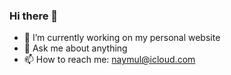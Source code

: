 ### Hi there 👋

- 🔭 I’m currently working on my personal website
- 💬 Ask me about anything
- 📫 How to reach me: naymul@icloud.com

<!--
**bi23uc/bi23uc** is a ✨ _special_ ✨ repository because its `README.md` (this file) appears on your GitHub profile.

Here are some ideas to get you started:

- 🔭 I’m currently working on nothing
- 🌱 I’m currently learning Database Systems
- 👯 I’m looking to collaborate on nothing
- 🤔 I’m looking for help with nothing
- 💬 Ask me about anything
- 📫 How to reach me: naymul@icloud.com
- 😄 Pronouns: he/him
- ⚡ Fun fact: Fun facts are fun
-->
